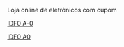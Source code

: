 Loja online de eletrônicos com cupom 

[IDF0 A-0](./Captura%20de%20tela%202025-08-31%20004742.png)

[IDF0 A0](./Captura%20de%20tela%202025-08-31%20005044.png)
